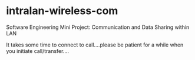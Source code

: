 # intralan-wireless-com
Software Engineering Mini Project: Communication and Data Sharing within LAN

It takes some time to connect to call....please be patient for a while when you initiate call/transfer....
